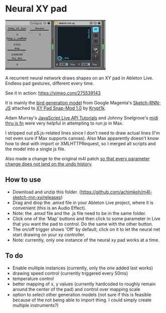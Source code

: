 # Neural XY pad

![animation that shows the effect in action](demo.gif)

A recurrent neural network draws shapes on an XY pad in Ableton Live. Endless pad gestures, different every time. 

See it in action: https://vimeo.com/275539143

It is mainly the [bird generation model](https://storage.googleapis.com/quickdraw-models/sketchRNN/models/bird.gen.js) from Google Magenta's [Sketch-RNN-JS](https://github.com/tensorflow/magenta-demos/tree/master/sketch-rnn-js) attached to [XY Pad Snap-Mod 1.0](http://www.maxforlive.com/library/device/2792/xy-pad-snap-mod) by [Krypt1k](https://www.krypt1k.com/). 

Adam Murray's [JavaScript Live API Tutorials](http://compusition.com/writings/js-live-api) and Johnny Snelgrove's [midi thru js fn](https://github.com/jsnelgro/midi-thru-js-fn) were very helpful in attempting to run js in Max. 

I stripped out p5.js-related lines since I don't need to draw actual lines (I'm not even sure if Max supports canvas). Also Max apparently doesn't know how to deal with import or XMLHTTPRequest, so I merged all scripts and the model into a single js file.

Also made a change to the original m4l patch [so that every parameter change does not land on the undo history](https://cycling74.com/forums/parameter-modulation-without-adding-to-undo-history/). 

## How to use

- Download and unzip this folder. (https://github.com/achimkoh/m4l-sketch-rnn-xy/releases) 
- Drag and drop the .amxd file in your Ableton Live project, where it is convenient (this is an Audio Effect). 
- Note: the .amxd file and the .js file need to be in the same folder.
- Click one of the 'Map' buttons and then click to some parameter in Live that you want the pad to control. Do the same with the other button. 
- The on/off trigger shows 'Off' by default; click on it to let the neural net start drawing on your xy controller.
- Note: currently, only one instance of the neural xy pad works at a time.

## To do

- Enable multiple instances (currently, only the one added last works)
- drawing speed control (currently triggered every 50ms)
- temperature control
- better mapping of x, y values (currently hardcoded to roughly remain around the center of the pad) and control over mapping scale
- option to select other generation models (not sure if this is feasible because of the not being able to import thing. I could simply create multiple instruments?)
